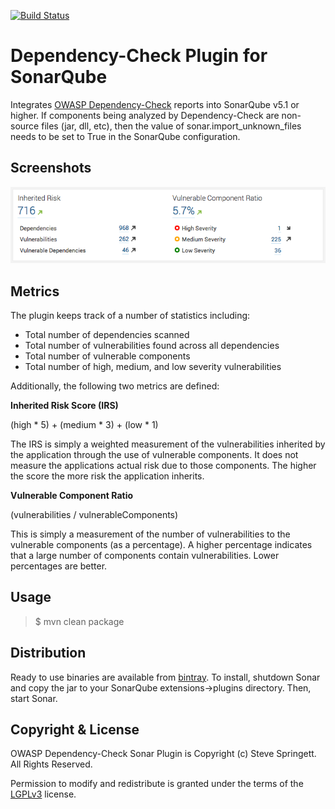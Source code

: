 [![Build Status](https://travis-ci.org/stevespringett/dependency-check-sonar-plugin.svg?branch=master)](https://travis-ci.org/stevespringett/dependency-check-sonar-plugin)

Dependency-Check Plugin for SonarQube
=====================================

Integrates [OWASP Dependency-Check] reports into SonarQube v5.1 or higher. If components 
being analyzed by Dependency-Check are non-source files (jar, dll, etc), then the value 
of sonar.import_unknown_files needs to be set to True in the SonarQube configuration.

Screenshots
-------------------

![alt tag](screenshots/dashboard-widget.png)

Metrics
-------------------

The plugin keeps track of a number of statistics including:

* Total number of dependencies scanned
* Total number of vulnerabilities found across all dependencies
* Total number of vulnerable components
* Total number of high, medium, and low severity vulnerabilities

Additionally, the following two metrics are defined:

__Inherited Risk Score (IRS)__

(high * 5) + (medium * 3) + (low * 1)

The IRS is simply a weighted measurement of the vulnerabilities inherited by the 
application through the use of vulnerable components. It does not measure the 
applications actual risk due to those components. The higher the score the more 
risk the application inherits.

__Vulnerable Component Ratio__

(vulnerabilities / vulnerableComponents)

This is simply a measurement of the number of vulnerabilities to the vulnerable 
components (as a percentage). A higher percentage indicates that a large number 
of components contain vulnerabilities. Lower percentages are better.


Usage
-------------------

> $ mvn clean package

Distribution
-------------------
Ready to use binaries are available from [bintray]. To install, shutdown Sonar and copy the jar to your SonarQube extensions->plugins directory. Then, start Sonar. 

Copyright & License
-------------------

OWASP Dependency-Check Sonar Plugin is Copyright (c) Steve Springett. All Rights Reserved.

Permission to modify and redistribute is granted under the terms of the [LGPLv3] license.

  [LGPLv3]: http://www.gnu.org/licenses/lgpl.txt
  [bintray]: https://bintray.com/stevespringett/owasp/dependency-check-sonar/
  [OWASP Dependency-Check]: https://www.owasp.org/index.php/OWASP_Dependency_Check
